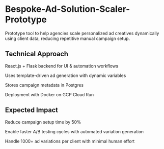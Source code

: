 # Bespoke-Ad-Solution-Scaler-Prototype
Prototype tool to help agencies scale personalized ad creatives dynamically using client data, reducing repetitive manual campaign setup.

## Technical Approach
React.js + Flask backend for UI & automation workflows

Uses template-driven ad generation with dynamic variables

Stores campaign metadata in Postgres

Deployment with Docker on GCP Cloud Run

## Expected Impact

Reduce campaign setup time by 50%

Enable faster A/B testing cycles with automated variation generation

Handle 1000+ ad variations per client with minimal human effort
